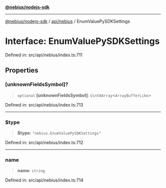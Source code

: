 [**@nebius/nodejs-sdk**](../../../README.md)

***

[@nebius/nodejs-sdk](../../../README.md) / [api/nebius](../README.md) / EnumValuePySDKSettings

# Interface: EnumValuePySDKSettings

Defined in: src/api/nebius/index.ts:711

## Properties

### \[unknownFieldsSymbol\]?

> `optional` **\[unknownFieldsSymbol\]**: `Uint8Array`\<`ArrayBufferLike`\>

Defined in: src/api/nebius/index.ts:713

***

### $type

> **$type**: `"nebius.EnumValuePySDKSettings"`

Defined in: src/api/nebius/index.ts:712

***

### name

> **name**: `string`

Defined in: src/api/nebius/index.ts:714
